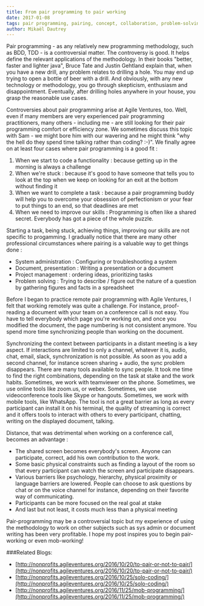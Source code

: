 ```yaml
---
title: From pair programming to pair working
date: 2017-01-08
tags: pair programming, pairing, concept, collaboration, problem-solving methodology
author: Mikaël Dautrey
---
```


Pair programming - as any relatively new programming methodology, such as BDD, TDD - is a controversial matter. The controversy is good. It helps define the relevant applications of the methodology. In their books "better, faster and lighter java", Bruce Tate and Justin Gehtland explain that, when you have a new drill, any problem relates to drilling a hole. You may end up trying to open a bottle of beer with a drill. And obviously, with any new technology or methodology, you go through skepticism, enthusiasm and disappointment.  Eventually, after drilling holes anywhere in your house, you grasp the reasonable use cases. 
 
Controversies about pair programming arise at Agile Ventures, too. Well, even if many members are very experienced pair programming practitioners, many others - including me - are still looking for their pair programming comfort or efficiency zone. We sometimes discuss this topic with Sam - we might bore him with our wavering and he might think "why the hell do they spend time talking rather than coding? :-)". We finally agree on at least four cases where pair programming is a good fit :

  1. When we start to code a functionality : because getting up in the morning is always a challenge  
  2. When we're stuck : because it's good to have someone that tells you to look at the top when we keep on looking for an exit at the bottom without finding it   
  3. When we want to complete a task :  because a pair programming buddy will help you to overcome your obsession of perfectionism or your fear to put things to an end, so that deadlines are met  
  4. When we need to improve our skills : Programming is often like a shared secret. Everybody has got a piece of the whole puzzle.  
  
Starting a task, being stuck, achieving things, improving our skills are not specific to progamming. I gradually notice that there are many other professional circumstances where pairing is a valuable way to get things done :

  - System administration : Configuring or troubleshooting a system
  - Document, presentation : Writing a presentation or a document
  - Project management : ordering ideas, prioritizing tasks
  - Problem solving : Trying to describe / figure out the nature of a question by gathering figures and facts in a spreadsheet
   
Before I began to practice remote pair programming with Agile Ventures, I felt that working remotely was quite a challenge. For instance, proof-reading 
a document with your team on a conference call is not easy. You have to tell everybody which page you're working on, and once you modified the document,
the page numbering is not consistent anymore. You spend more time synchronizing people than working on the document.
 
Synchronizing the context between participants in a distant meeting is a key aspect. If interactions are limited to only a channel, whatever it is, audio, chat, email, slack, synchronization is not possible. As soon as you add a second channel, for instance screen sharing + audio, the sync problem disappears. There are many tools available to sync people. It took me time to find the right combinations, depending on the task at stake and the work habits.  Sometimes, we work with teamviewer on the phone. Sometimes, we use online tools like zoom.us, or webex. Sometimes, we use videoconference tools  like Skype or hangouts. Sometimes, we work with mobile tools, like WhatsApp. The tool is not a great barrier as long as every participant can install it
on his terminal, the quality of streaming is correct and it offers tools to interact with others to every participant, chatting, writing on the displayed document, talking.

Distance, that was detrimental when working on a conference call, becomes an advantage :

  - The shared screen becomes everybody's screen. Anyone can participate, correct, add his own contribution to the work.
  - Some basic physical constraints such as finding a layout of the room so that every participant can watch the screen and participate disappears.
  - Various barriers like psychology, hierarchy, physical proximity or language barriers are lowered. People can choose to ask questions by chat or on the voice channel for instance, depending on their favorite way of communicating.
  - Participants can be more focused on the real goal at stake
  - And last but not least, it costs much less than a physical meeting

Pair-programming may be a controversial topic but my experience of using the methodology to work on other subjects such as sys admin or document writing has been very profitable. I hope my post inspires you to begin pair-working or even mob-working! 

###Related Blogs:

* [http://nonprofits.agileventures.org/2016/10/20/to-pair-or-not-to-pair/](http://nonprofits.agileventures.org/2016/10/20/to-pair-or-not-to-pair/)
* [http://nonprofits.agileventures.org/2016/10/25/solo-coding/](http://nonprofits.agileventures.org/2016/10/25/solo-coding/)
* [http://nonprofits.agileventures.org/2016/11/25/mob-programming/](http://nonprofits.agileventures.org/2016/11/25/mob-programming/)
